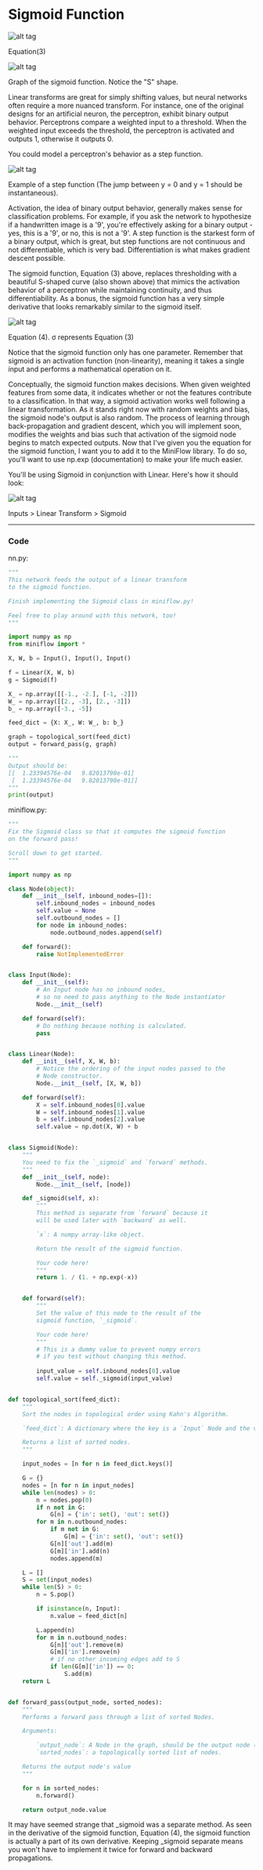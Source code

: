 # Sigmoid Function

![alt tag](sigmoidFunction.png)

Equation(3)

![alt tag](sigmoidGraph.png)

Graph of the sigmoid function. Notice the "S" shape.

Linear transforms are great for simply shifting values, but neural networks often require a more nuanced transform. For instance, one of the original designs for an artificial neuron, the perceptron, exhibit binary output behavior. Perceptrons compare a weighted input to a threshold. When the weighted input exceeds the threshold, the perceptron is activated and outputs 1, otherwise it outputs 0.

You could model a perceptron's behavior as a step function.

![alt tag](perceptronStepFunction.png)

Example of a step function (The jump between y = 0 and y = 1 should be instantaneous).

Activation, the idea of binary output behavior, generally makes sense for classification problems. For example, if you ask the network to hypothesize if a handwritten image is a '9', you're effectively asking for a binary output - yes, this is a '9', or no, this is not a '9'. A step function is the starkest form of a binary output, which is great, but step functions are not continuous and not differentiable, which is very bad. Differentiation is what makes gradient descent possible.

The sigmoid function, Equation (3) above, replaces thresholding with a beautiful S-shaped curve (also shown above) that mimics the activation behavior of a perceptron while maintaining continuity, and thus differentiability. As a bonus, the sigmoid function has a very simple derivative that looks remarkably similar to the sigmoid itself.

![alt tag](equation4.png)

Equation (4). σ represents Equation (3)

Notice that the sigmoid function only has one parameter. Remember that sigmoid is an activation function (non-linearity), meaning it takes a single input and performs a mathematical operation on it.

Conceptually, the sigmoid function makes decisions. When given weighted features from some data, it indicates whether or not the features contribute to a classification. In that way, a sigmoid activation works well following a linear transformation. As it stands right now with random weights and bias, the sigmoid node's output is also random. The process of learning through back-propagation and gradient descent, which you will implement soon, modifies the weights and bias such that activation of the sigmoid node begins to match expected outputs.
Now that I've given you the equation for the sigmoid function, I want you to add it to the MiniFlow library. To do so, you'll want to use np.exp (documentation) to make your life much easier.

You'll be using Sigmoid in conjunction with Linear. Here's how it should look:

![alt tag](linearSigmoid.png)

Inputs > Linear Transform > Sigmoid

***

### Code

nn.py:

```python
"""
This network feeds the output of a linear transform
to the sigmoid function.

Finish implementing the Sigmoid class in miniflow.py!

Feel free to play around with this network, too!
"""

import numpy as np
from miniflow import *

X, W, b = Input(), Input(), Input()

f = Linear(X, W, b)
g = Sigmoid(f)

X_ = np.array([[-1., -2.], [-1, -2]])
W_ = np.array([[2., -3], [2., -3]])
b_ = np.array([-3., -5])

feed_dict = {X: X_, W: W_, b: b_}

graph = topological_sort(feed_dict)
output = forward_pass(g, graph)

"""
Output should be:
[[  1.23394576e-04   9.82013790e-01]
 [  1.23394576e-04   9.82013790e-01]]
"""
print(output)
```

miniflow.py:

```python
"""
Fix the Sigmoid class so that it computes the sigmoid function
on the forward pass!

Scroll down to get started.
"""

import numpy as np

class Node(object):
    def __init__(self, inbound_nodes=[]):
        self.inbound_nodes = inbound_nodes
        self.value = None
        self.outbound_nodes = []
        for node in inbound_nodes:
            node.outbound_nodes.append(self)

    def forward():
        raise NotImplementedError


class Input(Node):
    def __init__(self):
        # An Input node has no inbound nodes,
        # so no need to pass anything to the Node instantiator
        Node.__init__(self)

    def forward(self):
        # Do nothing because nothing is calculated.
        pass


class Linear(Node):
    def __init__(self, X, W, b):
        # Notice the ordering of the input nodes passed to the
        # Node constructor.
        Node.__init__(self, [X, W, b])

    def forward(self):
        X = self.inbound_nodes[0].value
        W = self.inbound_nodes[1].value
        b = self.inbound_nodes[2].value
        self.value = np.dot(X, W) + b


class Sigmoid(Node):
    """
    You need to fix the `_sigmoid` and `forward` methods.
    """
    def __init__(self, node):
        Node.__init__(self, [node])

    def _sigmoid(self, x):
        """
        This method is separate from `forward` because it
        will be used later with `backward` as well.

        `x`: A numpy array-like object.

        Return the result of the sigmoid function.

        Your code here!
        """
        return 1. / (1. + np.exp(-x))


    def forward(self):
        """
        Set the value of this node to the result of the
        sigmoid function, `_sigmoid`.

        Your code here!
        """
        # This is a dummy value to prevent numpy errors
        # if you test without changing this method.
        
        input_value = self.inbound_nodes[0].value
        self.value = self._sigmoid(input_value)


def topological_sort(feed_dict):
    """
    Sort the nodes in topological order using Kahn's Algorithm.

    `feed_dict`: A dictionary where the key is a `Input` Node and the value is the respective value feed to that Node.

    Returns a list of sorted nodes.
    """

    input_nodes = [n for n in feed_dict.keys()]

    G = {}
    nodes = [n for n in input_nodes]
    while len(nodes) > 0:
        n = nodes.pop(0)
        if n not in G:
            G[n] = {'in': set(), 'out': set()}
        for m in n.outbound_nodes:
            if m not in G:
                G[m] = {'in': set(), 'out': set()}
            G[n]['out'].add(m)
            G[m]['in'].add(n)
            nodes.append(m)

    L = []
    S = set(input_nodes)
    while len(S) > 0:
        n = S.pop()

        if isinstance(n, Input):
            n.value = feed_dict[n]

        L.append(n)
        for m in n.outbound_nodes:
            G[n]['out'].remove(m)
            G[m]['in'].remove(n)
            # if no other incoming edges add to S
            if len(G[m]['in']) == 0:
                S.add(m)
    return L


def forward_pass(output_node, sorted_nodes):
    """
    Performs a forward pass through a list of sorted Nodes.

    Arguments:

        `output_node`: A Node in the graph, should be the output node (have no outgoing edges).
        `sorted_nodes`: a topologically sorted list of nodes.

    Returns the output node's value
    """

    for n in sorted_nodes:
        n.forward()

    return output_node.value

```

It may have seemed strange that _sigmoid was a separate method. As seen in the derivative of the sigmoid function, Equation (4), the sigmoid function is actually a part of its own derivative. Keeping _sigmoid separate means you won't have to implement it twice for forward and backward propagations.

